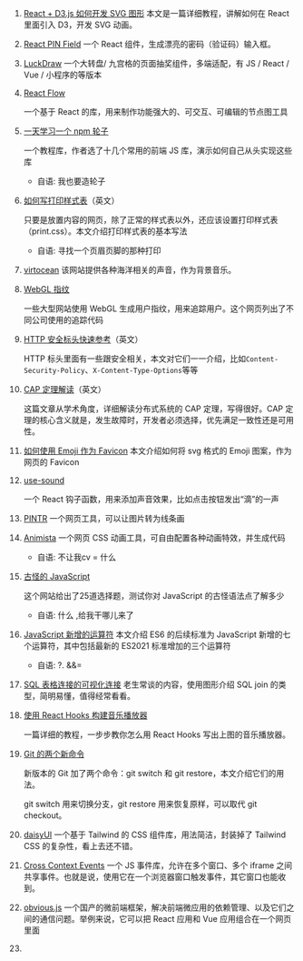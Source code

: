 1. [React + D3.js 如何开发 SVG 图形](https://wattenberger.com/blog/react-and-d3)
   本文是一篇详细教程，讲解如何在 React 里面引入 D3，开发 SVG 动画。

2. [React PIN Field](https://github.com/soywod/react-pin-field)
   一个 React 组件，生成漂亮的密码（验证码）输入框。

3. [LuckDraw](https://100px.net/)
   一个大转盘/ 九宫格的页面抽奖组件，多端适配，有 JS / React / Vue / 小程序的等版本

4. [React Flow](https://github.com/wbkd/react-flow)

   一个基于 React 的库，用来制作功能强大的、可交互、可编辑的节点图工具

5. [一天学习一个 npm 轮子](https://github.com/Haixiang6123/one-day-one-npm-lib)

   一个教程库，作者选了十几个常用的前端 JS 库，演示如何自己从头实现这些库

    - 自语: 我也要造轮子

6. [如何写打印样式表](https://www.matuzo.at/blog/i-totally-forgot-about-print-style-sheets/)（英文）

   只要是放置内容的网页，除了正常的样式表以外，还应该设置打印样式表（print.css）。本文介绍打印样式表的基本写法

    - 自语: 寻找一个页眉页脚的那种打印

7. [virtocean](https://virtocean.com/)
   该网站提供各种海洋相关的声音，作为背景音乐。

8. [WebGL 指纹](https://jonatron.github.io/webgl-fingerprinting/)

   一些大型网站使用 WebGL 生成用户指纹，用来追踪用户。这个网页列出了不同公司使用的追踪代码

9. [HTTP 安全标头快速参考](https://web.dev/security-headers/)（英文）

   HTTP 标头里面有一些跟安全相关，本文对它们一一介绍，比如`Content-Security-Policy`、`X-Content-Type-Options`等等

10. [CAP 定理解读](https://codahale.com/you-cant-sacrifice-partition-tolerance/)（英文）

    这篇文章从学术角度，详细解读分布式系统的 CAP 定理，写得很好。CAP 定理的核心含义就是，发生故障时，开发者必须选择，优先满足一致性还是可用性。

11. [如何使用 Emoji 作为 Favicon](https://css-tricks.com/emojis-as-favicons/)
    本文介绍如何将 svg 格式的 Emoji 图案，作为网页的 Favicon

12. [use-sound](https://github.com/joshwcomeau/use-sound)

    一个 React 钩子函数，用来添加声音效果，比如点击按钮发出“滴”的一声

13. [PINTR](https://javier.xyz/pintr/)
    一个网页工具，可以让图片转为线条画

14. [Animista](https://animista.net/)
    一个网页 CSS 动画工具，可自由配置各种动画特效，并生成代码

    - 自语: 不让我cv = 什么

15. [古怪的 JavaScript](https://jsisweird.com/)



    这个网站给出了25道选择题，测试你对 JavaScript 的古怪语法点了解多少

    - 自语: 什么 ,给我干哪儿来了

16. [JavaScript 新增的运算符](https://wangdoc.com/es6/operator.html)
    本文介绍 ES6 的后续标准为 JavaScript 新增的七个运算符，其中包括最新的 ES2021 标准增加的三个运算符

    - 自语: ?.  &&=

17. [SQL 表格连接的可视化连接](https://dataschool.com/how-to-teach-people-sql/sql-join-types-explained-visually/)
    老生常谈的内容，使用图形介绍 SQL join 的类型，简明易懂，值得经常看看。

18. [使用 React Hooks 构建音乐播放器](https://letsbuildui.dev/articles/building-an-audio-player-with-react-hooks)

    一篇详细的教程，一步步教你怎么用 React Hooks 写出上图的音乐播放器。

19. [Git 的两个新命令](https://www.banterly.net/2021/07/31/new-in-git-switch-and-restore/)

    新版本的 Git 加了两个命令：git switch 和 git restore，本文介绍它们的用法。

    git switch 用来切换分支，git restore 用来恢复原样，可以取代 git checkout。

20. [daisyUI](https://daisyui.com/)
    一个基于 Tailwind 的 CSS 组件库，用法简洁，封装掉了 Tailwind CSS 的复杂性，看上去还不错。

21. [Cross Context Events](https://github.com/mia1024/cross-context-events)
    一个 JS 事件库，允许在多个窗口、多个 iframe 之间共享事件。也就是说，使用它在一个浏览器窗口触发事件，其它窗口也能收到。

22. [obvious.js](https://github.com/ObviousJs/obvious-core)
    一个国产的微前端框架，解决前端微应用的依赖管理、以及它们之间的通信问题。举例来说，它可以把 React 应用和 Vue 应用组合在一个网页里面

23. 



